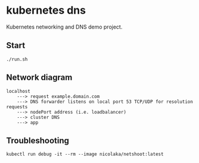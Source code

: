 # kubernetes dns
Kubernetes networking and DNS demo project.

## Start
```
./run.sh
```

## Network diagram
```
localhost 
    ---> request example.domain.com
    ---> DNS forwarder listens on local port 53 TCP/UDP for resolution requests
    ---> nodePort address (i.e. loadbalancer)
    ---> cluster DNS
    ---> app
```

## Troubleshooting
```
kubectl run debug -it --rm --image nicolaka/netshoot:latest
```
